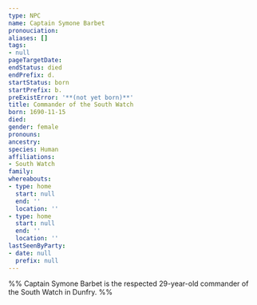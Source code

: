 ```yaml
---
type: NPC
name: Captain Symone Barbet
pronouciation:
aliases: []
tags:
- null
pageTargetDate:
endStatus: died
endPrefix: d.
startStatus: born
startPrefix: b.
preExistError: '**(not yet born)**'
title: Commander of the South Watch
born: 1690-11-15
died:
gender: female
pronouns:
ancestry:
species: Human
affiliations:
- South Watch
family:
whereabouts:
- type: home
  start: null
  end: ''
  location: ''
- type: home
  start: null
  end: ''
  location: ''
lastSeenByParty:
- date: null
  prefix: null
---
```


%% Captain Symone Barbet is the respected 29-year-old commander of the South Watch in Dunfry. %%

